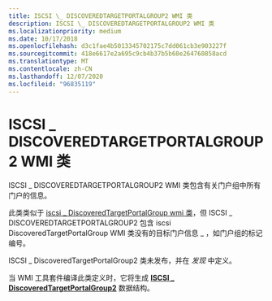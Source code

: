 ```yaml
---
title: ISCSI \_ DISCOVEREDTARGETPORTALGROUP2 WMI 类
description: ISCSI \_ DISCOVEREDTARGETPORTALGROUP2 WMI 类
ms.localizationpriority: medium
ms.date: 10/17/2018
ms.openlocfilehash: d3c1fae4b5013345702175c7dd061cb3e903227f
ms.sourcegitcommit: 418e6617e2a695c9cb4b37b5b60e264760858acd
ms.translationtype: MT
ms.contentlocale: zh-CN
ms.lasthandoff: 12/07/2020
ms.locfileid: "96835119"
---
```

# <a name="iscsi_discoveredtargetportalgroup2-wmi-class"></a>ISCSI \_ DISCOVEREDTARGETPORTALGROUP2 WMI 类


ISCSI \_ DISCOVEREDTARGETPORTALGROUP2 WMI 类包含有关门户组中所有门户的信息。

此类类似于 [iscsi \_ DiscoveredTargetPortalGroup wmi 类](iscsi-discoveredtargetportalgroup-wmi-class.md)，但 ISCSI \_ DISCOVEREDTARGETPORTALGROUP2 包含 iscsi DiscoveredTargetPortalGroup WMI 类没有的目标门户信息 \_ ，如门户组的标记编号。

ISCSI \_ DiscoveredTargetPortalGroup2 类未发布，并在 *发现* 中定义。

当 WMI 工具套件编译此类定义时，它将生成 [**ISCSI \_ DiscoveredTargetPortalGroup2**](/windows-hardware/drivers/ddi/iscsifnd/ns-iscsifnd-_iscsi_discoveredtargetportalgroup2) 数据结构。

 

